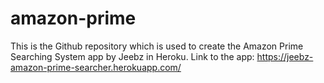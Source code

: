 # amazon-prime
This is the Github repository which is used to create the Amazon Prime Searching System app by Jeebz in Heroku.
Link to the app: https://jeebz-amazon-prime-searcher.herokuapp.com/
